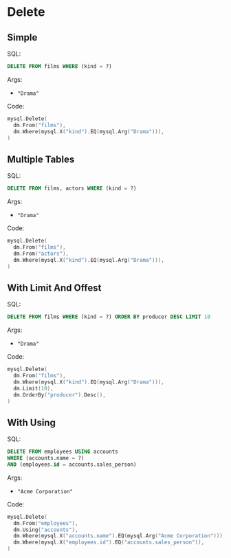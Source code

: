 # Delete

## Simple

SQL:

```sql
DELETE FROM films WHERE (kind = ?)
```

Args:

* `"Drama"`

Code:

```go
mysql.Delete(
  dm.From("films"),
  dm.Where(mysql.X("kind").EQ(mysql.Arg("Drama"))),
)
```

## Multiple Tables

SQL:

```sql
DELETE FROM films, actors WHERE (kind = ?)
```

Args:

* `"Drama"`

Code:

```go
mysql.Delete(
  dm.From("films"),
  dm.From("actors"),
  dm.Where(mysql.X("kind").EQ(mysql.Arg("Drama"))),
)
```

## With Limit And Offest

SQL:

```sql
DELETE FROM films WHERE (kind = ?) ORDER BY producer DESC LIMIT 10
```

Args:

* `"Drama"`

Code:

```go
mysql.Delete(
  dm.From("films"),
  dm.Where(mysql.X("kind").EQ(mysql.Arg("Drama"))),
  dm.Limit(10),
  dm.OrderBy("producer").Desc(),
)
```

## With Using

SQL:

```sql
DELETE FROM employees USING accounts
WHERE (accounts.name = ?)
AND (employees.id = accounts.sales_person)
```

Args:

* `"Acme Corporation"`

Code:

```go
mysql.Delete(
  dm.From("employees"),
  dm.Using("accounts"),
  dm.Where(mysql.X("accounts.name").EQ(mysql.Arg("Acme Corporation"))),
  dm.Where(mysql.X("employees.id").EQ("accounts.sales_person")),
)
```

